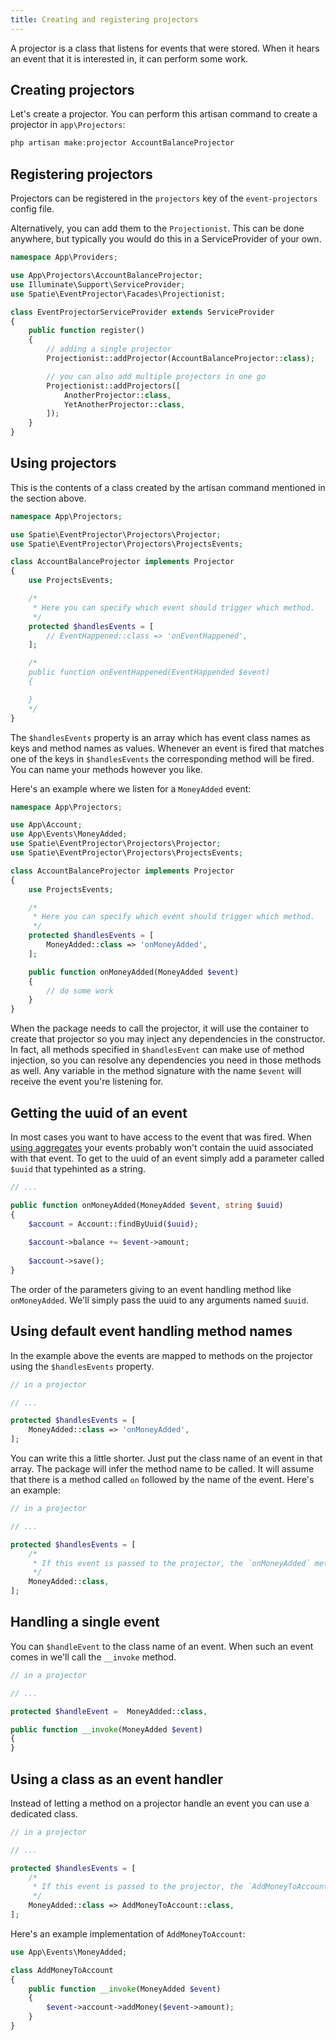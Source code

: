 ```yaml
---
title: Creating and registering projectors
---
```


A projector is a class that listens for events that were stored. When it hears an event that it is interested in, it can perform some work.

## Creating projectors

Let's create a projector. You can perform this artisan command to create a projector in `app\Projectors`:

```php
php artisan make:projector AccountBalanceProjector
```

## Registering projectors

Projectors can be registered in the `projectors` key of the `event-projectors` config file.

Alternatively, you can add them to the `Projectionist`. This can be done anywhere, but typically you would do this in a ServiceProvider of your own.

```php
namespace App\Providers;

use App\Projectors\AccountBalanceProjector;
use Illuminate\Support\ServiceProvider;
use Spatie\EventProjector\Facades\Projectionist;

class EventProjectorServiceProvider extends ServiceProvider
{
    public function register()
    {
        // adding a single projector
        Projectionist::addProjector(AccountBalanceProjector::class);

        // you can also add multiple projectors in one go
        Projectionist::addProjectors([
            AnotherProjector::class,
            YetAnotherProjector::class,
        ]);
    }
}
```

## Using projectors

This is the contents of a class created by the artisan command mentioned in the section above.

```php
namespace App\Projectors;

use Spatie\EventProjector\Projectors\Projector;
use Spatie\EventProjector\Projectors\ProjectsEvents;

class AccountBalanceProjector implements Projector
{
    use ProjectsEvents;

    /*
     * Here you can specify which event should trigger which method.
     */
    protected $handlesEvents = [
        // EventHappened::class => 'onEventHappened',
    ];

    /*
    public function onEventHappened(EventHappended $event)
    {

    }
    */
}
```

The `$handlesEvents` property is an array which has event class names as keys and method names as values. Whenever an event is fired that matches one of the keys in `$handlesEvents` the corresponding method will be fired. You can name your methods however you like.

Here's an example where we listen for a `MoneyAdded` event:

```php
namespace App\Projectors;

use App\Account;
use App\Events\MoneyAdded;
use Spatie\EventProjector\Projectors\Projector;
use Spatie\EventProjector\Projectors\ProjectsEvents;

class AccountBalanceProjector implements Projector
{
    use ProjectsEvents;

    /*
     * Here you can specify which event should trigger which method.
     */
    protected $handlesEvents = [
        MoneyAdded::class => 'onMoneyAdded',
    ];

    public function onMoneyAdded(MoneyAdded $event)
    {
        // do some work
    }
}
```

When the package needs to call the projector, it will use the container to create that projector so you may inject any dependencies in the constructor. In fact, all methods specified in `$handlesEvent` can make use of method injection, so you can resolve any dependencies you need in those methods as well. Any variable in the method signature with the name `$event` will receive the event you're listening for.

## Getting the uuid of an event

In most cases you want to have access to the event that was fired. When [using aggregates]() your events probably won't contain the uuid associated with that event. To get to the uuid of an event simply add a parameter called `$uuid` that typehinted as a string. 

```php
// ...

public function onMoneyAdded(MoneyAdded $event, string $uuid)
{
    $account = Account::findByUuid($uuid);
    
    $account->balance += $event->amount;
    
    $account->save();
}
```

The order of the parameters giving to an event handling method like `onMoneyAdded`. We'll simply pass the uuid to any arguments named `$uuid`.


## Using default event handling method names

In the example above the events are mapped to methods on the projector using the `$handlesEvents` property.

```php
// in a projector

// ...

protected $handlesEvents = [
    MoneyAdded::class => 'onMoneyAdded',
];
```

You can write this a little shorter. Just put the class name of an event in that array. The package will infer the method name to be called. It will assume that there is a method called `on` followed by the name of the event. Here's an example:

```php
// in a projector

// ...

protected $handlesEvents = [
    /*
     * If this event is passed to the projector, the `onMoneyAdded` method will be called.
     */ 
    MoneyAdded::class,
];
```

## Handling a single event

You can `$handleEvent` to the class name of an event. When such an event comes in we'll call the `__invoke` method. 

```php
// in a projector

// ...

protected $handleEvent =  MoneyAdded::class,

public function __invoke(MoneyAdded $event)
{
}
```

## Using a class as an event handler

Instead of letting a method on a projector handle an event you can use a dedicated class.

```php
// in a projector

// ...

protected $handlesEvents = [
    /*
     * If this event is passed to the projector, the `AddMoneyToAccount` class will be called.
     */ 
    MoneyAdded::class => AddMoneyToAccount::class,
];
```

Here's an example implementation of `AddMoneyToAccount`:

```php
use App\Events\MoneyAdded;

class AddMoneyToAccount
{
    public function __invoke(MoneyAdded $event)
    {
        $event->account->addMoney($event->amount);
    }
}
```


